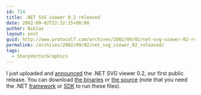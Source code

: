 ```yaml
---
id: 714
title: .NET SVG viewer 0.2 released
date: 2002-09-02T22:32:15+00:00
author: Niklas
layout: post
guid: http://www.protocol7.com/archives/2002/09/02/net-svg-viewer-02-released/
permalink: /archives/2002/09/02/net_svg_viewer_02_released/
tags:
  - SharpVectorGraphics
---
```

<div class='microid-bc868f21564d9c024e7cfca6a7775366b836afea'>
  <p>
    I just uploaded and <a href="http://news.gmane.org/article.php?id=4732&group=gmane.text.xml.svg.devel">announced</a> the .NET SVG viewer 0.2, our first public release. You can download <a href="http://www.protocol7.com/svg.net/releases/sharpvectorgraphics.0.2-bin.zip">the binaries</a> or <a href="http://www.protocol7.com/svg.net/releases/sharpvectorgraphics.0.2-src.zip">the source</a> (note that you need the .NET <a href="http://msdn.microsoft.com/downloads/default.asp?url=/downloads/sample.asp?url=/MSDN-FILES/027/001/829/msdncompositedoc.xml&frame=true">framework</a> or <a href="http://msdn.microsoft.com/downloads/default.asp?url=/downloads/sample.asp?url=/msdn-files/027/000/976/msdncompositedoc.xml&frame=true">SDK</a> to run these files).
  </p>
</div>